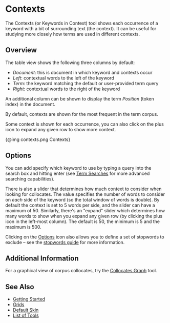 # Contexts

The Contexts (or Keywords in Context) tool shows each occurrence of a keyword with a bit of surrounding text (the context). It can be useful for studying more closely how terms are used in different contexts.

## Overview

The table view shows the following three columns by default:

- *Document*: this is document in which keyword and contexts occur
- *Left*: contextual words to the left of the keyword
- *Term*: the keyword matching the default or user-provided term query
- *Right*: contextual words to the right of the keyword

An additional column can be shown to display the term *Position* (token index) in the document.

By default, contexts are shown for the most frequent in the term corpus.

Some context is shown for each occurrence, you can also click on the plus icon to expand any given row to show more context.

{@img contexts.png Contexts}

## Options

You can add specify which keyword to use by typing a query into the search box and hitting enter (see [Term Searches](#!/guide/search) for more advanced searching capabilities).

There is also a slider that determines how much context to consider when looking for collocates. The value specifies the number of words to consider on _each_ side of the keyword (so the total window of words is double). By default the context is set to 5 words per side, and the slider can have a maximum of 50. Similarly, there's an "expand" slider which determines how many words to show when you expand any given row (by clicking the plus icon in the left-most column). The default is 50, the minimum is 5 and the maximum is 500.

Clicking on the [Options](#!/guide/options) icon also allows you to define a set of stopwords to exclude – see the [stopwords guide](#!/guide/stopwords) for more information.

## Additional Information

For a graphical view of corpus collocates, try the [Collocates Graph](#!/guide/collocatesgraph) tool.

## See Also

- [Getting Started](#!/guide/start)
- [Grids](#!/guide/grids)
- [Default Skin](#!/guide/defaultskin)
- [List of Tools](#!/guide/tools)